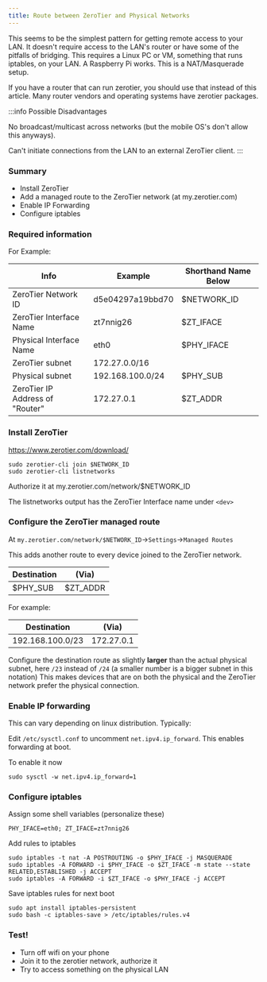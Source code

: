 ```yaml
---
title: Route between ZeroTier and Physical Networks
---
```


This seems to be the simplest pattern for getting remote access to your LAN. It doesn't require access to the LAN's router or have some of the pitfalls of bridging. This requires a Linux PC or VM, something that runs iptables, on your LAN. A Raspberry Pi works. This is a NAT/Masquerade setup.

If you have a router that can run zerotier, you should use that instead of this article. Many router vendors and operating systems have zerotier packages.

:::info Possible Disadvantages

No broadcast/multicast across networks (but the mobile OS's don't allow this anyways).

Can't initiate connections from the LAN to an external ZeroTier client.
:::

### Summary

- Install ZeroTier
- Add a managed route to the ZeroTier network (at my.zerotier.com)
- Enable IP Forwarding
- Configure iptables

### Required information

For Example:

|Info|Example|Shorthand Name Below|
|-|-|-|
|ZeroTier Network ID|d5e04297a19bbd70|$NETWORK_ID|
|ZeroTier Interface Name|zt7nnig26|$ZT_IFACE|
|Physical Interface Name|eth0|$PHY_IFACE|
|ZeroTier subnet|172.27.0.0/16||
|Physical subnet|192.168.100.0/24|$PHY_SUB|
|ZeroTier IP Address of "Router"|172.27.0.1|$ZT_ADDR|

### Install ZeroTier

https://www.zerotier.com/download/

```
sudo zerotier-cli join $NETWORK_ID
sudo zerotier-cli listnetworks
```
Authorize it at my.zerotier.com/network/$NETWORK_ID

The listnetworks output has the ZeroTier Interface name under `<dev>`

### Configure the ZeroTier managed route

At `my.zerotier.com/network/$NETWORK_ID`->`Settings`->`Managed Routes`

This adds another route to every device joined to the ZeroTier network.

|Destination|(Via)|
|-|-|
|$PHY_SUB|$ZT_ADDR|

For example:

|Destination|(Via)|
|-|-|
|192.168.100.0/23|172.27.0.1|

Configure the destination route as slightly **larger** than the actual physical subnet, here `/23` instead of `/24` (a smaller number is a bigger subnet in this notation) This makes devices that are on both the physical and the ZeroTier network prefer the physical connection.

### Enable IP forwarding

This can vary depending on linux distribution. Typically:

Edit `/etc/sysctl.conf` to uncomment `net.ipv4.ip_forward`. This enables forwarding at boot.

To enable it now

```
sudo sysctl -w net.ipv4.ip_forward=1
```

### Configure iptables

Assign some shell variables (personalize these)

```
PHY_IFACE=eth0; ZT_IFACE=zt7nnig26
```

Add rules to iptables

```
sudo iptables -t nat -A POSTROUTING -o $PHY_IFACE -j MASQUERADE
sudo iptables -A FORWARD -i $PHY_IFACE -o $ZT_IFACE -m state --state RELATED,ESTABLISHED -j ACCEPT
sudo iptables -A FORWARD -i $ZT_IFACE -o $PHY_IFACE -j ACCEPT
```

Save iptables rules for next boot

```
sudo apt install iptables-persistent
sudo bash -c iptables-save > /etc/iptables/rules.v4
```

### Test!

- Turn off wifi on your phone
- Join it to the zerotier network, authorize it
- Try to access something on the physical LAN